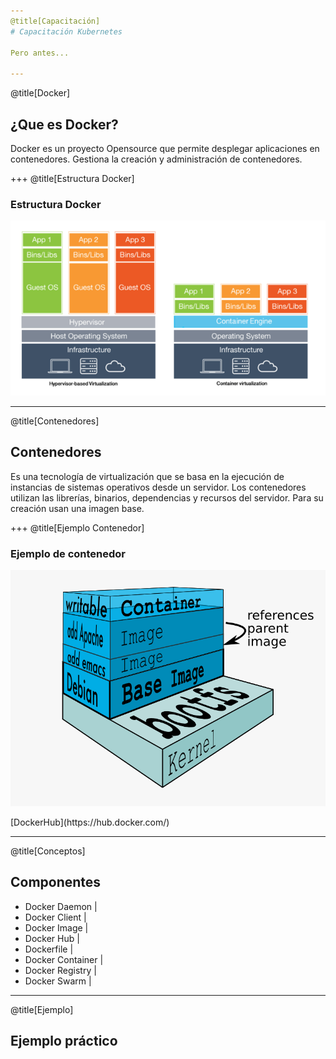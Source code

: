 ```yaml
---
@title[Capacitación]
# Capacitación Kubernetes

Pero antes...

---
```

@title[Docker]
## ¿Que es Docker?

Docker es un proyecto Opensource que permite desplegar aplicaciones en contenedores. Gestiona la creación y administración de contenedores.

+++
@title[Estructura Docker]
### Estructura Docker
<p align="center"><img src="https://raw.githubusercontent.com/coneking/charla_kube/develop/images/vm-vs-container.png" width="800" /></p>

---
@title[Contenedores]
## Contenedores

Es una tecnología de virtualización que se basa en la ejecución de instancias de sistemas operativos desde un servidor. Los contenedores utilizan las librerías, binarios, dependencias y recursos del servidor. Para su creación usan una imagen base.

+++
@title[Ejemplo Contenedor]
### Ejemplo de contenedor
<p align="center"><img src="https://raw.githubusercontent.com/coneking/charla_kube/develop/images/container.png" width="600" /></p>
[DockerHub](https://hub.docker.com/)

---
@title[Conceptos]
## Componentes

- Docker Daemon |
- Docker Client |
- Docker Image |
- Docker Hub |
- Dockerfile |
- Docker Container |
- Docker Registry |
- Docker Swarm |

---
@title[Ejemplo]

## Ejemplo práctico

```git


```

